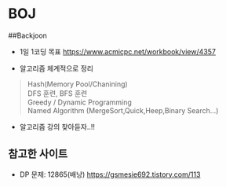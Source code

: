 # BOJ
##Backjoon

* 1일 1코딩 목표
https://www.acmicpc.net/workbook/view/4357

* 알고리즘 체계적으로 정리


>Hash(Memory Pool/Chanining) <br />
>DFS 훈련, BFS 훈련 <br />
>Greedy / Dynamic Programming <br />
>Named Algorithm (MergeSort,Quick,Heep,Binary Search...) <br />

* 알고리즘 강의 찾아듣자..!!

<u></u>

## 참고한 사이트
* DP 문제: 12865(배낭) https://gsmesie692.tistory.com/113 
